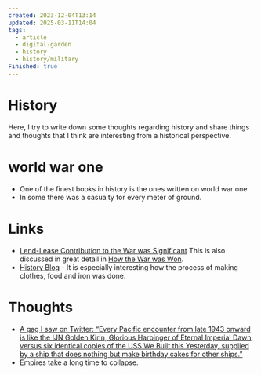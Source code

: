 ```yaml
---
created: 2023-12-04T13:14
updated: 2025-03-11T14:04
tags:
  - article
  - digital-garden
  - history
  - history/military
Finished: true
---
```



# History
Here, I try to write down some thoughts regarding history and share things and thoughts that I think are interesting from a historical perspective.




# world war one


- One of the finest books in history is the ones written on world war one. 
- In some there was a casualty for every meter of ground. 

# Links
- [Lend-Lease Contribution to the War was Significant](https://www.rferl.org/a/did-us-lend-lease-aid-tip-the-balance-in-soviet-fight-against-nazi-germany/30599486.html) This is also discussed in great detail in [How the War was Won](../Books/Book%20Reviews/History/Europe/How%20the%20War%20was%20Won.md). 
- [History Blog](https://acoup.blog/) - It is especially interesting how the process of making clothes, food and iron was done. 

# Thoughts 
- [A gag I saw on Twitter: “Every Pacific encounter from late 1943 onward is like the IJN Golden Kirin, Glorious Harbinger of Eternal Imperial Dawn, versus six identical copies of the USS We Built this Yesterday, supplied by a ship that does nothing but make birthday cakes for other ships.”](https://bsky.app/profile/theraseth.bsky.social/post/3kg24mgsxd72w)
- Empires take a long time to collapse. 


